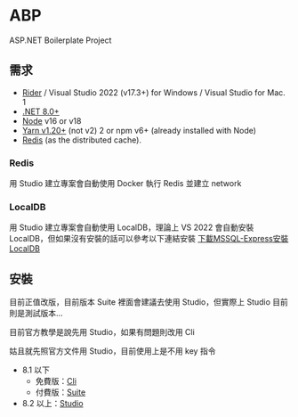 # ABP

ASP.NET Boilerplate Project


## 需求

* [Rider](https://www.jetbrains.com/rider/download/#section=windows) / Visual Studio 2022 (v17.3+) for Windows / Visual Studio for Mac. 1
* [.NET 8.0+](https://dotnet.microsoft.com/zh-tw/download/dotnet/8.0)
* [Node](Node-js.md) v16 or v18
* [Yarn v1.20+](https://classic.yarnpkg.com/lang/en/docs/install/#windows-stable) (not v2) 2 or npm v6+ (already installed with Node)
* [Redis](Redis.md) (as the distributed cache).

### Redis
用 Studio 建立專案會自動使用 Docker 執行 Redis 並建立 network

### LocalDB
用 Studio 建立專案會自動使用 LocalDB，理論上 VS 2022 會自動安裝 LocalDB，但如果沒有安裝的話可以參考以下連結安裝
[下載MSSQL-Express安裝LocalDB](https://blog.miniasp.com/post/2020/02/16/install-and-upgrade-sql-server-express-localdb)

## 安裝
目前正值改版，目前版本 Suite 裡面會建議去使用 Studio，但實際上 Studio 目前則是測試版本...

目前官方教學是說先用 Studio，如果有問題則改用 Cli

姑且就先照官方文件用 Studio，目前使用上是不用 key 指令

- 8.1 以下
  - 免費版：[Cli](Cli.md)
  - 付費版：[Suite](Install-8-1.md)
- 8.2 以上：[Studio](Studio.md)

